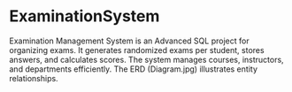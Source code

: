 # ExaminationSystem
Examination Management System is an Advanced SQL project for organizing exams. It generates randomized exams per student, stores answers, and calculates scores. The system manages courses, instructors, and departments efficiently. The ERD (Diagram.jpg) illustrates entity relationships.
